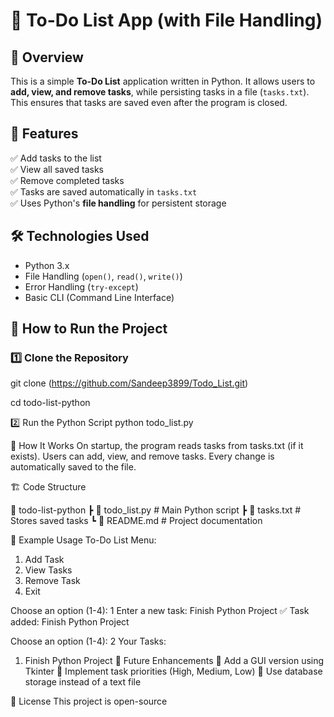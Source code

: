 # 📝 To-Do List App (with File Handling)

## 📌 Overview
This is a simple **To-Do List** application written in Python. It allows users to **add, view, and remove tasks**, while persisting tasks in a file (`tasks.txt`). This ensures that tasks are saved even after the program is closed.

## 🎯 Features
✅ Add tasks to the list  
✅ View all saved tasks  
✅ Remove completed tasks  
✅ Tasks are saved automatically in `tasks.txt`  
✅ Uses Python's **file handling** for persistent storage  

## 🛠 Technologies Used
- Python 3.x
- File Handling (`open()`, `read()`, `write()`)
- Error Handling (`try-except`)
- Basic CLI (Command Line Interface)

## 🚀 How to Run the Project
### **1️⃣ Clone the Repository**

git clone (https://github.com/Sandeep3899/Todo_List.git)

cd todo-list-python

2️⃣ Run the Python Script
python todo_list.py

📌 How It Works
On startup, the program reads tasks from tasks.txt (if it exists).
Users can add, view, and remove tasks.
Every change is automatically saved to the file.

🏗️ Code Structure

📂 todo-list-python
 ┣ 📜 todo_list.py    # Main Python script
 ┣ 📜 tasks.txt       # Stores saved tasks
 ┗ 📜 README.md       # Project documentation

📝 Example Usage
To-Do List Menu:
1. Add Task
2. View Tasks
3. Remove Task
4. Exit

Choose an option (1-4): 1
Enter a new task: Finish Python Project
✅ Task added: Finish Python Project

Choose an option (1-4): 2
Your Tasks:
1. Finish Python Project
📌 Future Enhancements
🔹 Add a GUI version using Tkinter
🔹 Implement task priorities (High, Medium, Low)
🔹 Use database storage instead of a text file

📜 License
This project is open-source
